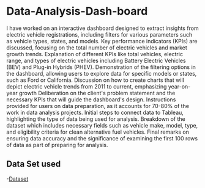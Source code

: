 # Data-Analysis-Dash-board
 I have worked on an interactive dashboard designed to extract insights from electric vehicle registrations, including filters for various parameters such as vehicle types, states, and models. Key performance indicators (KPIs) are discussed, focusing on the total number of electric vehicles and market growth trends.
Explanation of different KPIs like total vehicles, electric range, and types of electric vehicles including Battery Electric Vehicles (BEV) and Plug-in Hybrids (PHEV).
Demonstration of the filtering options in the dashboard, allowing users to explore data for specific models or states, such as Ford or California.
Discussion on how to create charts that will depict electric vehicle trends from 2011 to current, emphasizing year-on-year growth
Deliberation on the client's problem statement and the necessary KPIs that will guide the dashboard's design.
Instructions provided for users on data preparation, as it accounts for 70-80% of the work in data analysis projects.
Initial steps to connect data to Tableau, highlighting the type of data being used for analysis.
Breakdown of the dataset which includes necessary fields such as vehicle make, model, type, and eligibility criteria for clean alternative fuel vehicles.
Final remarks on ensuring data accuracy and the significance of examining the first 100 rows of data as part of preparing for analysis.
## Data Set used
-<a href="https://drive.google.com/file/d/11dI_p4LrT8Wh2gp_-EsW7oVr5ymlIftc/view?ts=67ebba5a">Dataset</a>

